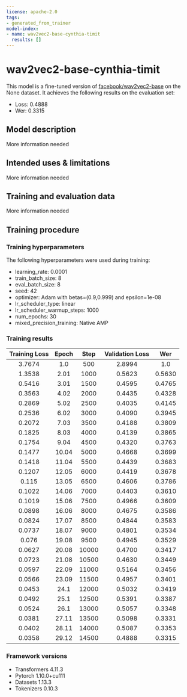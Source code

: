 ```yaml
---
license: apache-2.0
tags:
- generated_from_trainer
model-index:
- name: wav2vec2-base-cynthia-timit
  results: []
---
```


<!-- This model card has been generated automatically according to the information the Trainer had access to. You
should probably proofread and complete it, then remove this comment. -->

# wav2vec2-base-cynthia-timit

This model is a fine-tuned version of [facebook/wav2vec2-base](https://huggingface.co/facebook/wav2vec2-base) on the None dataset.
It achieves the following results on the evaluation set:
- Loss: 0.4888
- Wer: 0.3315

## Model description

More information needed

## Intended uses & limitations

More information needed

## Training and evaluation data

More information needed

## Training procedure

### Training hyperparameters

The following hyperparameters were used during training:
- learning_rate: 0.0001
- train_batch_size: 8
- eval_batch_size: 8
- seed: 42
- optimizer: Adam with betas=(0.9,0.999) and epsilon=1e-08
- lr_scheduler_type: linear
- lr_scheduler_warmup_steps: 1000
- num_epochs: 30
- mixed_precision_training: Native AMP

### Training results

| Training Loss | Epoch | Step  | Validation Loss | Wer    |
|:-------------:|:-----:|:-----:|:---------------:|:------:|
| 3.7674        | 1.0   | 500   | 2.8994          | 1.0    |
| 1.3538        | 2.01  | 1000  | 0.5623          | 0.5630 |
| 0.5416        | 3.01  | 1500  | 0.4595          | 0.4765 |
| 0.3563        | 4.02  | 2000  | 0.4435          | 0.4328 |
| 0.2869        | 5.02  | 2500  | 0.4035          | 0.4145 |
| 0.2536        | 6.02  | 3000  | 0.4090          | 0.3945 |
| 0.2072        | 7.03  | 3500  | 0.4188          | 0.3809 |
| 0.1825        | 8.03  | 4000  | 0.4139          | 0.3865 |
| 0.1754        | 9.04  | 4500  | 0.4320          | 0.3763 |
| 0.1477        | 10.04 | 5000  | 0.4668          | 0.3699 |
| 0.1418        | 11.04 | 5500  | 0.4439          | 0.3683 |
| 0.1207        | 12.05 | 6000  | 0.4419          | 0.3678 |
| 0.115         | 13.05 | 6500  | 0.4606          | 0.3786 |
| 0.1022        | 14.06 | 7000  | 0.4403          | 0.3610 |
| 0.1019        | 15.06 | 7500  | 0.4966          | 0.3609 |
| 0.0898        | 16.06 | 8000  | 0.4675          | 0.3586 |
| 0.0824        | 17.07 | 8500  | 0.4844          | 0.3583 |
| 0.0737        | 18.07 | 9000  | 0.4801          | 0.3534 |
| 0.076         | 19.08 | 9500  | 0.4945          | 0.3529 |
| 0.0627        | 20.08 | 10000 | 0.4700          | 0.3417 |
| 0.0723        | 21.08 | 10500 | 0.4630          | 0.3449 |
| 0.0597        | 22.09 | 11000 | 0.5164          | 0.3456 |
| 0.0566        | 23.09 | 11500 | 0.4957          | 0.3401 |
| 0.0453        | 24.1  | 12000 | 0.5032          | 0.3419 |
| 0.0492        | 25.1  | 12500 | 0.5391          | 0.3387 |
| 0.0524        | 26.1  | 13000 | 0.5057          | 0.3348 |
| 0.0381        | 27.11 | 13500 | 0.5098          | 0.3331 |
| 0.0402        | 28.11 | 14000 | 0.5087          | 0.3353 |
| 0.0358        | 29.12 | 14500 | 0.4888          | 0.3315 |


### Framework versions

- Transformers 4.11.3
- Pytorch 1.10.0+cu111
- Datasets 1.13.3
- Tokenizers 0.10.3
